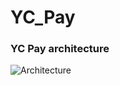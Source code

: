 # YC_Pay
<h3>YC Pay architecture</h3>

![Аrchitecture](https://drive.google.com/file/d/1BAhpJccnUWkdrBMvvMYilR80m2-FHhax/view?usp=sharing)
